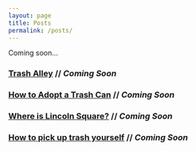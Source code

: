 ```yaml
---
layout: page
title: Posts
permalink: /posts/
---
```


Coming soon...

### [Trash Alley](/trash-alley) // _Coming Soon_

### [How to Adopt a Trash Can](/how-to-adopt-a-trash-can) // _Coming Soon_

### [Where is Lincoln Square?](/where-is-lincoln-square) // _Coming Soon_

### [How to pick up trash yourself](/how-to-pick-up-trash-yourself) // _Coming Soon_
